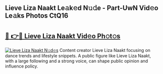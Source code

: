 ## Lieve Liza Naakt Le𝚊k𝚎d N𝚞𝚍e - Part-UwN Vid𝚎o Le𝚊ks Photos CtQ16

# <h2><a href="http://fb93kw.evod.top/?m=Lieve+Liza+Naakt">🔗 👉🔴 Lieve Liza Naakt Vid𝚎o Ph𝚘t𝚘s</a></h2>

[![Lieve Liza Naakt N𝚞d𝚎s](https://i.imgur.com/8V9OHl7.gif)](http://fb93kw.evod.top/?m=Lieve+Liza+Naakt)
Content creator Lieve Liza Naakt focusing on dance trends and lifestyle snippets. A public figure like Lieve Liza Naakt, with a large following and a strong voice, can shape public opinion and influence policy. 
